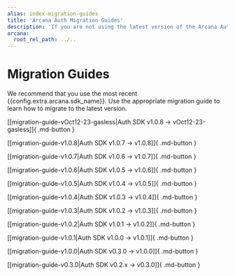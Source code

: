 ```yaml
---
alias: index-migration-guides
title: 'Arcana Auth Migration Guides'
description: 'If you are not using the latest version of the Arcana Auth SDK, we strongly recommend that you migrate to the latest release.'
arcana:
  root_rel_path: ../..
---
```


# Migration Guides

We recommend that you use the most recent {{config.extra.arcana.sdk_name}}. Use the appropriate migration guide to learn how to migrate to the latest version.

[[migration-guide-vOct12-23-gasless|Auth SDK v1.0.8 -> vOct12-23-gasless]]{ .md-button }

[[migration-guide-v1.0.8|Auth SDK v1.0.7 -> v1.0.8]]{ .md-button }

[[migration-guide-v1.0.7|Auth SDK v1.0.6 -> v1.0.7]]{ .md-button }

[[migration-guide-v1.0.6|Auth SDK v1.0.5 -> v1.0.6]]{ .md-button }

[[migration-guide-v1.0.5|Auth SDK v1.0.4 -> v1.0.5]]{ .md-button }

[[migration-guide-v1.0.4|Auth SDK v1.0.3 -> v1.0.4]]{ .md-button }

[[migration-guide-v1.0.3|Auth SDK v1.0.2 -> v1.0.3]]{ .md-button }

[[migration-guide-v1.0.2|Auth SDK v1.0.1 -> v1.0.2]]{ .md-button }

[[migration-guide-v1.0.1|Auth SDK v1.0.0 -> v1.0.1]]{ .md-button }

[[migration-guide-v1.0.0|Auth SDK v0.3.0 -> v1.0.0]]{ .md-button }

[[migration-guide-v0.3.0|Auth SDK v0.2.x -> v0.3.0]]{ .md-button }
